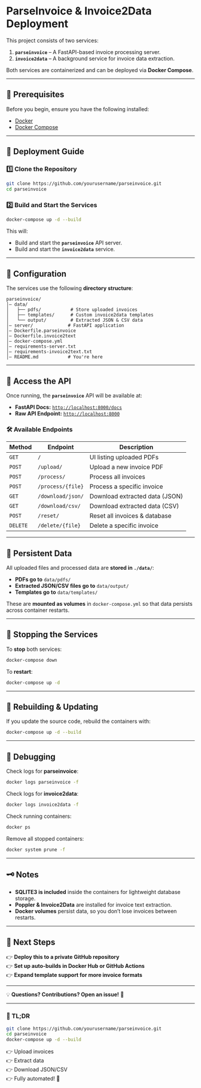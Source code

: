 # **ParseInvoice & Invoice2Data Deployment**

This project consists of two services:
1. **`parseinvoice`** – A FastAPI-based invoice processing server.
2. **`invoice2data`** – A background service for invoice data extraction.

Both services are containerized and can be deployed via **Docker Compose**.

---

## **📌 Prerequisites**
Before you begin, ensure you have the following installed:
- [Docker](https://docs.docker.com/get-docker/)
- [Docker Compose](https://docs.docker.com/compose/install/)

---

## **🚀 Deployment Guide**

### **1️⃣ Clone the Repository**
```bash
git clone https://github.com/yourusername/parseinvoice.git
cd parseinvoice
```

### **2️⃣ Build and Start the Services**
```bash
docker-compose up -d --build
```
This will:
- Build and start the **`parseinvoice`** API server.
- Build and start the **`invoice2data`** service.

---

## **🔧 Configuration**
The services use the following **directory structure**:
```
parseinvoice/
│— data/
│   ├── pdfs/           # Store uploaded invoices
│   ├── templates/      # Custom invoice2data templates
│   └── output/         # Extracted JSON & CSV data
│— server/             # FastAPI application
│— Dockerfile.parseinvoice
│— Dockerfile.invoice2text
│— docker-compose.yml
│— requirements-server.txt
│— requirements-invoice2text.txt
│— README.md           # You're here
```

---

## **💼 Access the API**
Once running, the **`parseinvoice`** API will be available at:
- **FastAPI Docs:** [`http://localhost:8000/docs`](http://localhost:8000/docs)
- **Raw API Endpoint:** [`http://localhost:8000`](http://localhost:8000)

### **🛠 Available Endpoints**
| Method | Endpoint           | Description |
|--------|-------------------|-------------|
| `GET`  | `/`               | UI listing uploaded PDFs |
| `POST` | `/upload/`        | Upload a new invoice PDF |
| `POST` | `/process/`       | Process all invoices |
| `POST` | `/process/{file}` | Process a specific invoice |
| `GET`  | `/download/json/` | Download extracted data (JSON) |
| `GET`  | `/download/csv/`  | Download extracted data (CSV) |
| `POST` | `/reset/`         | Reset all invoices & database |
| `DELETE` | `/delete/{file}` | Delete a specific invoice |

---

## **💾 Persistent Data**
All uploaded files and processed data are **stored in `./data/`**:
- **PDFs go to** `data/pdfs/`
- **Extracted JSON/CSV files go to** `data/output/`
- **Templates go to** `data/templates/`

These are **mounted as volumes** in `docker-compose.yml` so that data persists across container restarts.

---

## **🚦 Stopping the Services**
To **stop** both services:
```bash
docker-compose down
```

To **restart**:
```bash
docker-compose up -d
```

---

## **🚀 Rebuilding & Updating**
If you update the source code, rebuild the containers with:
```bash
docker-compose up -d --build
```

---

## **🐛 Debugging**
Check logs for **parseinvoice**:
```bash
docker logs parseinvoice -f
```
Check logs for **invoice2data**:
```bash
docker logs invoice2data -f
```

Check running containers:
```bash
docker ps
```

Remove all stopped containers:
```bash
docker system prune -f
```

---

## **🗝️ Notes**
- **SQLITE3 is included** inside the containers for lightweight database storage.
- **Poppler & Invoice2Data** are installed for invoice text extraction.
- **Docker volumes** persist data, so you don’t lose invoices between restarts.

---

## **📌 Next Steps**
👉 **Deploy this to a private GitHub repository**  
👉 **Set up auto-builds in Docker Hub or GitHub Actions**  
👉 **Expand template support for more invoice formats**  

---

💡 **Questions? Contributions? Open an issue!** 🚀

---

### **🎯 TL;DR**
```bash
git clone https://github.com/yourusername/parseinvoice.git
cd parseinvoice
docker-compose up -d --build
```
👉 Upload invoices  
👉 Extract data  
👉 Download JSON/CSV  
👉 Fully automated! 🚀

